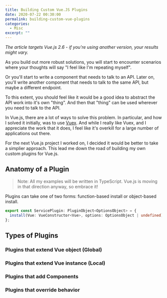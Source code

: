```yaml
---
title: Building Custom Vue.JS Plugins
date: 2020-07-22 00:30:00
permalink: building-custom-vue-plugins
categories:
  - Misc
excerpt: ""
---
```


_The article targets Vue.js 2.6 - if you're using another version, your results might vary._

As you build out more robust solutions, you will start to encounter scenarios where your thoughts will say "I feel like I'm repeating myself".

Or you'll start to write a component that needs to talk to an API. Later on, you'll write another component that needs to talk to the same API, but maybe a different endpoint.

To this extent, you should feel like it would be a good idea to abstract the API work into it's own "thing". And then that "thing" can be used wherever you need to talk to the API.

In Vue.js, there are a lot of ways to solve this problem. In particular, and how I solved it initially, was to use [Vuex](https://github.com/vuejs/vuex). And while I really like Vuex, and I appreciate the work that it does, I feel like it's overkill for a large number of applications out there.

For the next Vue.js project I worked on, I decided it would be better to take a simplier approach. This lead me down the road of building my own custom plugins for Vue.js.

## Anatomy of a Plugin

> Note: All my examples will be written in TypeScript. Vue.js is moving in that direction anyway, so embrace it!

Plugins can take one of two forms: function-based install or object-based install.

```typescript
export const ServicePlugin: PluginObject<OptionsObject> = {
  install(Vue: VueConstructor<Vue>, options: OptionsObject | undefined) {},
};
```

## Types of Plugins

### Plugins that extend Vue object (Global)

### Plugins that extend Vue instance (Local)

### Plugins that add Components

### Plugins that override behavior


